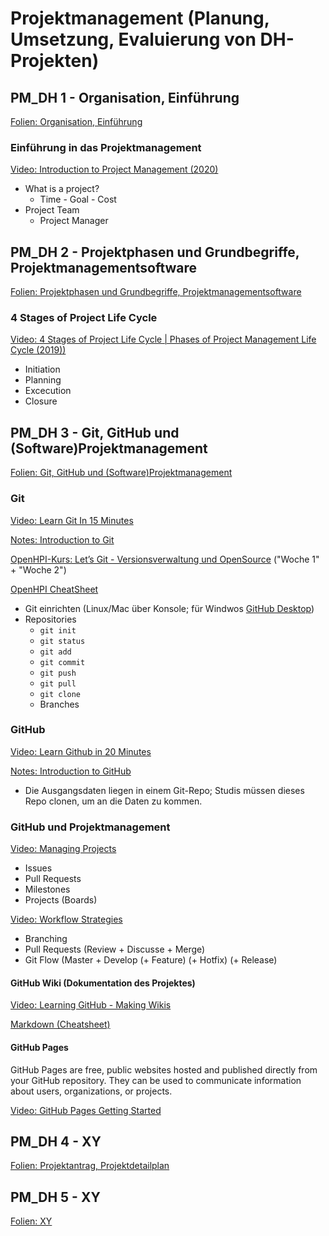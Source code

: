 # Projektmanagement (Planung, Umsetzung, Evaluierung von DH-Projekten)

## PM_DH 1 - Organisation, Einführung

[Folien: Organisation, Einführung](https://docs.google.com/presentation/d/1dRN373oRK28bFPUaIfzh-N9PKwP5JAR4ZLxnHmT-eiI/edit?usp=sharing)

### Einführung in das Projektmanagement

[Video: Introduction to Project Management (2020)](https://www.youtube.com/watch?v=rBSCvPYGnTc&t=1667s)

* What is a project?
  * Time - Goal - Cost
* Project Team
  * Project Manager

## PM_DH 2 - Projektphasen und Grundbegriffe, Projektmanagementsoftware

[Folien: Projektphasen und Grundbegriffe, Projektmanagementsoftware](https://docs.google.com/presentation/d/18ucIkRPNlM6gsy5Vqe3S_mB0-HHWMgYNKhmPKUKs_pY/edit?usp=sharing)

### 4 Stages of Project Life Cycle

[Video: 4 Stages of Project Life Cycle | Phases of Project Management Life Cycle (2019))](https://www.youtube.com/watch?v=N3N9-RLSbvo)

* Initiation
* Planning
* Excecution
* Closure

## PM_DH 3 - Git, GitHub und (Software)Projektmanagement

[Folien: Git, GitHub und (Software)Projektmanagement](https://docs.google.com/presentation/d/1CtEpMq80aqKTTsGwFFmxbzRFuVQuhR3IKLHQ_bHl-rw/edit?usp=sharing)

### Git

[Video: Learn Git In 15 Minutes](https://www.youtube.com/watch?v=USjZcfj8yxE)

[Notes: Introduction to Git](https://www.notion.so/Introduction-to-Git-ac396a0697704709a12b6a0e545db049)

[OpenHPI-Kurs: Let’s Git - Versionsverwaltung und OpenSource](https://open.hpi.de/courses/git2020/items/3sXmcWVGB2ZXM5m316du2C) ("Woche 1" + "Woche 2")

[OpenHPI CheatSheet](https://github.com/chpollin/Teaching/tree/master/PM/Git/Cheatsheetv3.pdf)

* Git einrichten (Linux/Mac über Konsole; für Windwos [GitHub Desktop](https://desktop.github.com/))
* Repositories
  * `git init`
  * `git status`
  * `git add`
  * `git commit`
  * `git push`
  * `git pull`
  * `git clone`
  * Branches

### GitHub

[Video: Learn Github in 20 Minutes](https://www.youtube.com/watch?v=USjZcfj8yxE)

[Notes: Introduction to GitHub](https://www.notion.so/Introduction-to-GitHub-202af6f64bbd4299b15f238dcd09d2a7)

* Die Ausgangsdaten liegen in einem Git-Repo; Studis müssen dieses Repo clonen, um an die Daten zu kommen. 

### GitHub und Projektmanagement

[Video: Managing Projects](https://www.youtube.com/watch?v=nI5VdsVl0FM)

* Issues
* Pull Requests
* Milestones
* Projects (Boards)

[Video: Workflow Strategies](https://www.youtube.com/watch?v=aJnFGMclhU8)

* Branching
* Pull Requests (Review + Discusse + Merge) 
* Git Flow (Master + Develop (+ Feature) (+ Hotfix) (+ Release)

#### GitHub Wiki (Dokumentation des Projektes)

[Video: Learning GitHub - Making Wikis](https://www.youtube.com/watch?v=bnMl0d-RcPQ)

[Markdown (Cheatsheet)](https://github.com/adam-p/markdown-here/wiki/Markdown-Cheatsheet)

#### GitHub Pages

GitHub Pages are free, public websites hosted and published directly from your GitHub repository. They can be used to communicate information about users, organizations, or projects.

[Video: GitHub Pages Getting Started](https://www.youtube.com/watch?v=RaKX4A5EiQo)

## PM_DH 4 - XY

[Folien: Projektantrag, Projektdetailplan](https://docs.google.com/presentation/d/1TeztL5tN1GimbQWPMkDsSkXJ4nYQy_qFPBAKTZ1o77Q/edit?usp=sharing)

## PM_DH 5 - XY

[Folien: XY](https://docs.google.com/presentation/d/1JjjR_ApAKIv27Hf_4X70RBJSrKeF8a_H-qE7tXzFND4/edit?usp=sharing)
